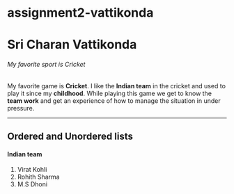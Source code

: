 # assignment2-vattikonda
# Sri Charan Vattikonda
###### My favorite sport is Cricket

My favorite game is **Cricket**. I like the **Indian team** in the cricket and used to play it since my **childhood**. While playing this game we get to know the **team work** and get an experience of how to manage the situation in under pressure. 

---

## Ordered and Unordered lists
#### Indian team
1. Virat Kohli
2. Rohith Sharma
3. M.S Dhoni
